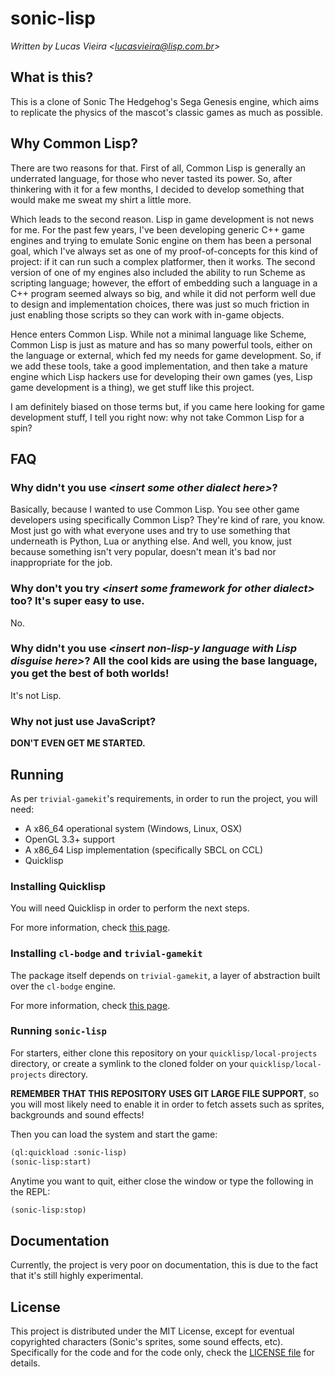 # sonic-lisp

_Written by Lucas Vieira \<lucasvieira@lisp.com.br\>_


## What is this?

This is a clone of Sonic The Hedgehog's Sega Genesis engine, which aims to replicate the physics
of the mascot's classic games as much as possible.




## Why Common Lisp?

There are two reasons for that. First of all, Common Lisp is generally an underrated language, for those
who never tasted its power. So, after thinkering with it for a few months, I decided to develop something
that would make me sweat my shirt a little more.

Which leads to the second reason. Lisp in game development is not news for me. For the past few years, I've
been developing generic C++ game engines and trying to emulate Sonic engine on them has been a personal goal, which
I've always set as one of my proof-of-concepts for this kind of project: if it can run such a complex platformer,
then it works. The second version of one of my engines also included the ability to run Scheme as scripting
language; however, the effort of embedding such a language in a C++ program seemed always so big, and while it
did not perform well due to design and implementation choices, there was just so much friction in just enabling
those scripts so they can work with in-game objects.

Hence enters Common Lisp. While not a minimal language like Scheme, Common Lisp is just as mature and has so many
powerful tools, either on the language or external, which fed my needs for game development. So, if we add these
tools, take a good implementation, and then take a mature engine which Lisp hackers use for developing their own
games (yes, Lisp game development is a thing), we get stuff like this project.

I am definitely biased on those terms but, if you came here looking for game development stuff, I tell you right
now: why not take Common Lisp for a spin?




## FAQ

### Why didn't you use _\<insert some other dialect here\>_?

Basically, because I wanted to use Common Lisp. You see other game developers using specifically Common Lisp?
They're kind of rare, you know. Most just go with what everyone uses and try to use something that underneath is
Python, Lua or anything else. And well, you know, just because something isn't very popular, doesn't mean it's
bad nor inappropriate for the job.

### Why don't you try _\<insert some framework for other dialect\>_ too? It's super easy to use.

No.

### Why didn't you use _\<insert non-lisp-y language with Lisp disguise here\>_? All the cool kids are using the base language, you get the best of both worlds!

It's not Lisp.

### Why not just use JavaScript?

**DON'T EVEN GET ME STARTED.**




## Running

As per `trivial-gamekit`'s requirements, in order to run the project, you will need:

- A x86_64 operational system (Windows, Linux, OSX)
- OpenGL 3.3+ support
- A x86_64 Lisp implementation (specifically SBCL on CCL)
- Quicklisp

### Installing Quicklisp

You will need Quicklisp in order to perform the next steps.

For more information, check [this page](https://www.quicklisp.org/beta/).

### Installing `cl-bodge` and `trivial-gamekit`

The package itself depends on `trivial-gamekit`, a layer of abstraction built over the `cl-bodge` engine.

For more information, check [this page](https://borodust.org/projects/trivial-gamekit/).


### Running `sonic-lisp`

For starters, either clone this repository on your `quicklisp/local-projects` directory, or create a symlink to the
cloned folder on your `quicklisp/local-projects` directory.

**REMEMBER THAT THIS REPOSITORY USES GIT LARGE FILE SUPPORT**, so you will most likely need to enable it in order to
fetch assets such as sprites, backgrounds and sound effects!

Then you can load the system and start the game:

```lisp
(ql:quickload :sonic-lisp)
(sonic-lisp:start)
```

Anytime you want to quit, either close the window or type the following in the REPL:


```lisp
(sonic-lisp:stop)
```





## Documentation

Currently, the project is very poor on documentation, this is due to the fact that it's still highly experimental.




## License

This project is distributed under the MIT License, except for eventual copyrighted characters (Sonic's sprites, some
sound effects, etc). Specifically for the code and for the code only, check the [LICENSE file](LICENSE) for details.
